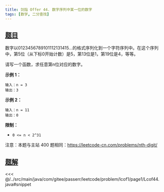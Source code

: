 ```yaml
---
title: 剑指 Offer 44. 数字序列中某一位的数字
tags: [数学, 二分查找]
---
```



## [题目](https://leetcode.cn/problems/shu-zi-xu-lie-zhong-mou-yi-wei-de-shu-zi-lcof/)
数字以0123456789101112131415...的格式序列化到一个字符序列中。在这个序列中，第5位（从下标0开始计数）是5，第13位是1，第19位是4，等等。

请写一个函数，求任意第n位对应的数字。

**示例 1：**

```
输入：n = 3
输出：3
```

**示例 2：**

```
输入：n = 11
输出：0
```

**限制：**

* `0 <= n < 2^31`

注意：本题与主站 400 题相同：<https://leetcode-cn.com/problems/nth-digit/>


## [题解](https://github.com/PasseRR/JavaLeetCode/blob/master/src/main/java/com/gitee/passerr/leetcode/problem/lcof1/page1/Lcof44.java)

<<< @/../src/main/java/com/gitee/passerr/leetcode/problem/lcof1/page1/Lcof44.java#snippet
